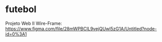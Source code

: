 # futebol
Projeto Web II
Wire-Frame: https://www.figma.com/file/28mWPBCIL9vejQUwl5zG1A/Untitled?node-id=0%3A1
